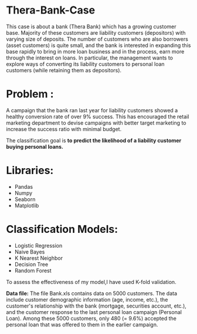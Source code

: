 # Thera-Bank-Case

This case is about a bank (Thera Bank) which has a growing customer base. Majority of these customers are liability customers (depositors) with varying size of deposits. 
The number of customers who are also borrowers (asset customers) is quite small, and the bank is interested in expanding this base rapidly to bring in more loan business and in the process, earn more through the interest on loans. In particular, the management wants to explore ways of converting its liability customers to personal loan customers (while retaining them as depositors). 

# Problem :
A campaign that the bank ran last year for liability customers showed a healthy conversion rate of over 9% success. This has encouraged the retail marketing department to devise campaigns with better target marketing to increase the success ratio with minimal budget.

The classification goal is **to predict the likelihood of a liability customer buying personal loans.**

# Libraries:
 * Pandas
 * Numpy 
 * Seaborn
 * Matplotlib
 
# Classification Models:
  * Logistic Regression
  * Naive Bayes
  * K Nearest Neighbor
  * Decision Tree
  * Random Forest

To assess the effectiveness of my model,I have used K-fold validation.

**Data file:**
The file Bank.xls contains data on 5000 customers. The data include customer demographic information (age, income, etc.), the customer's relationship with the bank (mortgage, securities account, etc.), and the customer response to the last personal loan campaign (Personal Loan). Among these 5000 customers, only 480 (= 9.6%) accepted the personal loan that was offered to them in the earlier campaign.
